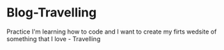 # Blog-Travelling
Practice 
I'm learning how to code and I want to create my firts wedsite of something that I love - Travelling 
